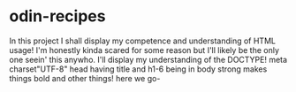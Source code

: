 # odin-recipes
In this project I shall display my competence and understanding of HTML usage! I'm honestly kinda scared for some reason but I'll likely be the only one seein' this anywho. I'll display my understanding of the DOCTYPE! meta charset"UTF-8" head having title and h1-6 being in body strong makes things bold and other things! here we go-